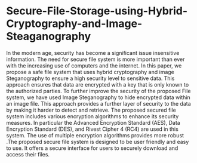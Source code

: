 # Secure-File-Storage-using-Hybrid-Cryptography-and-Image-Steaganography

In the modern age, security has become a significant issue insensitive information. The need for secure file system is more important than ever with the increasing use of computers and the internet. In this paper, we propose a safe file system that uses hybrid cryptography and image Steganography to ensure a high security level to sensitive data.
This approach ensures that data are encrypted with a key that is only known to the authorized parties. To further improve the security of the proposed File system, we have used Image Steganography to hide encrypted data within an image file.
This approach provides a further layer of security to the data by making it harder to detect and retrieve. The proposed secured file system includes various encryption algorithms to enhance its security measures. In particular the Advanced Encryption Standard (AES), Data Encryption Standard (DES), and Rivest Cipher 4 (RC4) are used in this system. 
The use of multiple encryption algorithms provides more robust .The proposed secure file system is designed to be user friendly and easy to use. It offers a secure interface for users to securely download and access their files.
